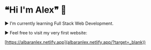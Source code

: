# ❝Hi I'm Alex❞ 👋

► I’m currently learning Full Stack Web Development.

► Feel free to visit my very first website:

 [https://albaranlex.netlify.app](albaranlex.netlify.app/?target=_blank))


<!--
**albaranlex/albaranlex** is a ✨ _special_ ✨ repository because its `README.md` (this file) appears on your GitHub profile.

Here are some ideas to get you started:

- 🔭 I’m currently working on ...
- 🌱 I’m currently learning ...
- 👯 I’m looking to collaborate on ...
- 🤔 I’m looking for help with ...
- 💬 Ask me about ...
- 📫 How to reach me: ...
- 😄 Pronouns: ...
- ⚡ Fun fact: ...
-->
